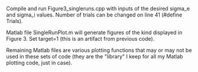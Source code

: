 Compile and run Figure3_singleruns.cpp with inputs of the desired sigma_e and sigma_i values. Number of trials can be changed on line 41 (#define Trials).

Matlab file SingleRunPlot.m will generate figures of the kind displayed in Figure 3. Set target=1 (this is an artifact from previous code).

Remaining Matlab files are various plotting functions that may or may not be used in these sets of code (they are the "library" I keep for all my Matlab plotting code, just in case).

